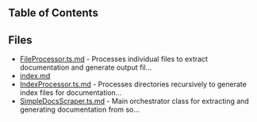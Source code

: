 ## Table of Contents


## Files

- [FileProcessor.ts.md](FileProcessor.ts.md) - Processes individual files to extract documentation and generate output fil...
- [index.md](index.md)
- [IndexProcessor.ts.md](IndexProcessor.ts.md) - Processes directories recursively to generate index files for documentation...
- [SimpleDocsScraper.ts.md](SimpleDocsScraper.ts.md) - Main orchestrator class for extracting and generating documentation from so...
